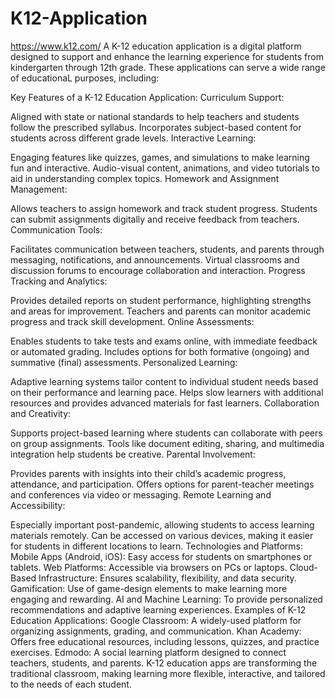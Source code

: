 # K12-Application
https://www.k12.com/
A K-12 education application is a digital platform designed to support and enhance the learning experience for students from kindergarten through 12th grade. These applications can serve a wide range of educationaL purposes, including:

Key Features of a K-12 Education Application:
Curriculum Support:

Aligned with state or national standards to help teachers and students follow the prescribed syllabus.
Incorporates subject-based content for students across different grade levels.
Interactive Learning:

Engaging features like quizzes, games, and simulations to make learning fun and interactive.
Audio-visual content, animations, and video tutorials to aid in understanding complex topics.
Homework and Assignment Management:

Allows teachers to assign homework and track student progress.
Students can submit assignments digitally and receive feedback from teachers.
Communication Tools:

Facilitates communication between teachers, students, and parents through messaging, notifications, and announcements.
Virtual classrooms and discussion forums to encourage collaboration and interaction.
Progress Tracking and Analytics:

Provides detailed reports on student performance, highlighting strengths and areas for improvement.
Teachers and parents can monitor academic progress and track skill development.
Online Assessments:

Enables students to take tests and exams online, with immediate feedback or automated grading.
Includes options for both formative (ongoing) and summative (final) assessments.
Personalized Learning:

Adaptive learning systems tailor content to individual student needs based on their performance and learning pace.
Helps slow learners with additional resources and provides advanced materials for fast learners.
Collaboration and Creativity:

Supports project-based learning where students can collaborate with peers on group assignments.
Tools like document editing, sharing, and multimedia integration help students be creative.
Parental Involvement:

Provides parents with insights into their child’s academic progress, attendance, and participation.
Offers options for parent-teacher meetings and conferences via video or messaging.
Remote Learning and Accessibility:

Especially important post-pandemic, allowing students to access learning materials remotely.
Can be accessed on various devices, making it easier for students in different locations to learn.
Technologies and Platforms:
Mobile Apps (Android, iOS): Easy access for students on smartphones or tablets.
Web Platforms: Accessible via browsers on PCs or laptops.
Cloud-Based Infrastructure: Ensures scalability, flexibility, and data security.
Gamification: Use of game-design elements to make learning more engaging and rewarding.
AI and Machine Learning: To provide personalized recommendations and adaptive learning experiences.
Examples of K-12 Education Applications:
Google Classroom: A widely-used platform for organizing assignments, grading, and communication.
Khan Academy: Offers free educational resources, including lessons, quizzes, and practice exercises.
Edmodo: A social learning platform designed to connect teachers, students, and parents.
K-12 education apps are transforming the traditional classroom, making learning more flexible, interactive, and tailored to the needs of each student.
